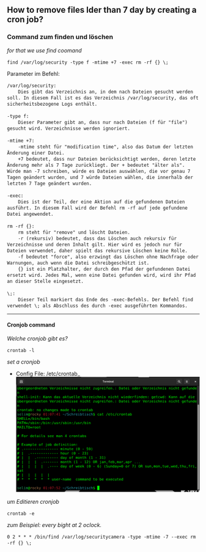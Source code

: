## How to remove files lder than 7 day by creating a cron job?

### Command zum finden und löschen

_for that we use  *find* coomand_
````
find /var/log/security -type f -mtime +7 -exec rm -rf {} \; 
````

Parameter im Befehl:

    /var/log/security:
        Dies gibt das Verzeichnis an, in dem nach Dateien gesucht werden soll. In diesem Fall ist es das Verzeichnis /var/log/security, das oft sicherheitsbezogene Logs enthält.

    -type f:
        Dieser Parameter gibt an, dass nur nach Dateien (f für "file") gesucht wird. Verzeichnisse werden ignoriert.

    -mtime +7:
        -mtime steht für "modification time", also das Datum der letzten Änderung einer Datei.
        +7 bedeutet, dass nur Dateien berücksichtigt werden, deren letzte Änderung mehr als 7 Tage zurückliegt. Der + bedeutet "älter als". Würde man -7 schreiben, würde es Dateien auswählen, die vor genau 7 Tagen geändert wurden, und 7 würde Dateien wählen, die innerhalb der letzten 7 Tage geändert wurden.

    -exec:
        Dies ist der Teil, der eine Aktion auf die gefundenen Dateien ausführt. In diesem Fall wird der Befehl rm -rf auf jede gefundene Datei angewendet.

    rm -rf {}:
        rm steht für "remove" und löscht Dateien.
        -r (rekursiv) bedeutet, dass das Löschen auch rekursiv für Verzeichnisse und deren Inhalt gilt. Hier wird es jedoch nur für Dateien verwendet, daher spielt das rekursive Löschen keine Rolle.
        -f bedeutet "force", also erzwingt das Löschen ohne Nachfrage oder Warnungen, auch wenn die Datei schreibgeschützt ist.
        {} ist ein Platzhalter, der durch den Pfad der gefundenen Datei ersetzt wird. Jedes Mal, wenn eine Datei gefunden wird, wird ihr Pfad an dieser Stelle eingesetzt.

    \;:
        Dieser Teil markiert das Ende des -exec-Befehls. Der Befehl find verwendet \; als Abschluss des durch -exec ausgeführten Kommandos.


----
#### Cronjob command 

_Welche cronjob gibt es?_
````
crontab -l
````

 _set a cronjob_
 - Config File: /etc/crontab_
 ![cronjob_format](images/crontab_1.png)




_um Editieren cronjob_
````
crontab -e
````
_zum Beispiel: every bight at 2 oclock._
````
0 2 * * * /bin/find /var/log/securitycamera -type -mtime -7 --exec rm -rf {} \; 
````
